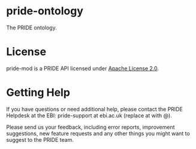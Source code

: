# pride-ontology
The PRIDE ontology.

# License

pride-mod is a PRIDE API licensed under [Apache License 2.0](http://www.apache.org/licenses/LICENSE-2.0.txt).

# Getting Help

If you have questions or need additional help, please contact the PRIDE Helpdesk at the EBI: pride-support at ebi.ac.uk (replace at with @).

Please send us your feedback, including error reports, improvement suggestions, new feature requests and any other things you might want to suggest to the PRIDE team.

